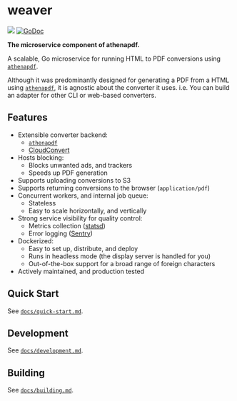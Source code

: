 # weaver

[![](https://badge.imagelayers.io/rjarmstrong/athenapdf-service:latest.svg)](https://imagelayers.io/?images=rjarmstrong/athenapdf-service:latest 'Get your own badge on imagelayers.io')
[![GoDoc](https://godoc.org/github.com/rjarmstrong/athenapdf/weaver?status.svg)](https://godoc.org/github.com/rjarmstrong/athenapdf/weaver)

**The microservice component of athenapdf.**

A scalable, Go microservice for running HTML to PDF conversions using [`athenapdf`][athenapdf].

Although it was predominantly designed for generating a PDF from a HTML using [`athenapdf`][athenapdf], it is agnostic about the converter it uses. i.e. You can build an adapter for other CLI or web-based converters.


## Features

- Extensible converter backend:
    - [`athenapdf`][athenapdf]
    - [CloudConvert][cloudconvert]
- Hosts blocking:
    - Blocks unwanted ads, and trackers
    - Speeds up PDF generation
- Supports uploading conversions to S3
- Supports returning conversions to the browser (`application/pdf`)
- Concurrent workers, and internal job queue:
    - Stateless
    - Easy to scale horizontally, and vertically
- Strong service visibility for quality control:
    - Metrics collection ([statsd])
    - Error logging ([Sentry][sentry])
- Dockerized:
    - Easy to set up, distribute, and deploy
    - Runs in headless mode (the display server is handled for you)
    - Out-of-the-box support for a broad range of foreign characters
- Actively maintained, and production tested


## Quick Start

See [`docs/quick-start.md`](docs/quick-start.md).


## Development

See [`docs/development.md`](docs/development.md).


## Building

See [`docs/building.md`](docs/building.md).


[athenapdf]: ../cli
[cloudconvert]: https://cloudconvert.com/
[statsd]: https://github.com/etsy/statsd
[sentry]: https://getsentry.com/
